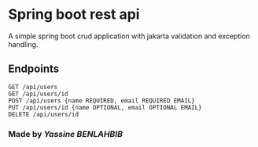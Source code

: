 # Spring boot rest api

A simple spring boot crud application with jakarta validation and exception handling.
## Endpoints
```
GET /api/users
GET /api/users/id
POST /api/users {name REQUIRED, email REQUIRED EMAIL}
PUT /api/users/id {name OPTIONAL, email OPTIONAL EMAIL}
DELETE /api/users/id
```
### Made by *Yassine BENLAHBIB*